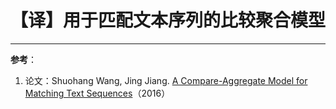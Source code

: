 # 【译】用于匹配文本序列的比较聚合模型



---
**参考**：
1. 论文：Shuohang Wang, Jing Jiang. [A Compare-Aggregate Model for Matching Text Sequences](https://arxiv.org/abs/1611.01747)（2016）
